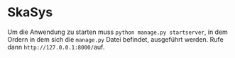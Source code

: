 # SkaSys

Um die Anwendung zu starten muss `python manage.py startserver`, in dem Ordern in dem sich die `manage.py` Datei befindet, ausgeführt werden. Rufe dann `http://127.0.0.1:8000/`auf.
